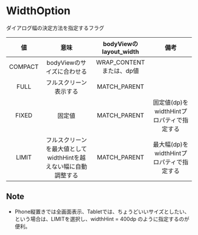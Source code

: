 # WidthOption

ダイアログ幅の決定方法を指定するフラグ

|値|意味|bodyViewのlayout_width|備考|
|:---:|:---:|:---:|:---:|
|COMPACT|bodyViewのサイズに合わせる|WRAP_CONTENTまたは、dp値||
|FULL|フルスクリーン表示する|MATCH_PARENT||
|FIXED|固定値|MATCH_PARENT|固定値(dp)をwidthHintプロパティで指定する|
|LIMIT|フルスクリーンを最大値としてwidthHintを越えない幅に自動調整する|MATCH_PARENT|最大幅(dp)をwidthHintプロパティで指定する|


## Note
- Phone縦置きでは全画面表示、Tabletでは、ちょうどいいサイズとしたい、という場合は、LIMITを選択し、widthHint = 400dp のように指定するのが便利。
